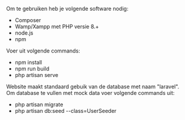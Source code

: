 Om te gebruiken heb je volgende software nodig:
- Composer
- Wamp/Xampp met PHP versie 8.+
- node.js
- npm

Voer uit volgende commands:
- npm install
- npm run build
- php artisan serve

Website maakt standaard gebuik van de database met naam "laravel". <br />
Om database te vullen met mock data voer volgende commands uit:
- php artisan migrate
- php artisan db:seed --class=UserSeeder

